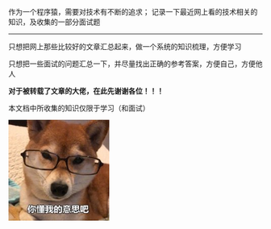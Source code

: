 

作为一个程序猿，需要对技术有不断的追求；
记录一下最近网上看的技术相关的知识，及收集的一部分面试题

----------


只想把网上那些比较好的文章汇总起来，做一个系统的知识梳理，方便学习

只想把一些面试的问题汇总一下，并尽量找出正确的参考答案，方便自己，方便他人

**对于被转载了文章的大佬，在此先谢谢各位！！！**


本文档中所收集的知识仅限于学习（和面试）

![Image text](_images/1.jpg)


<!-- 图片显示 -->
<!--
![Image text](http://ww3.sinaimg.cn/large/006tNc79ly1g59ibyxlyxj30c008mwey.jpg)
-->







